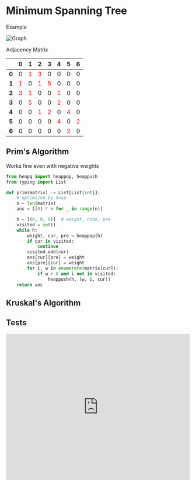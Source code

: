 # Minimum Spanning Tree

Example

![Graph](@assets/img/algorithms/graph/weighted-graph.png)

Adjacency Matrix

|                                         |                0                 |                1                 |                2                 |                3                 |                4                 |                5                 |                6                 |
| :-------------------------------------: | :------------------------------: | :------------------------------: | :------------------------------: | :------------------------------: | :------------------------------: | :------------------------------: | :------------------------------: |
| <span style="font-weight:bold">0</span> |                0                 | <span style="color:red">1</span> | <span style="color:red">3</span> |                0                 |                0                 |                0                 |                0                 |
| <span style="font-weight:bold">1</span> | <span style="color:red">1</span> |                0                 | <span style="color:red">1</span> | <span style="color:red">5</span> |                0                 |                0                 |                0                 |
| <span style="font-weight:bold">2</span> | <span style="color:red">3</span> | <span style="color:red">1</span> |                0                 |                0                 | <span style="color:red">1</span> |                0                 |                0                 |
| <span style="font-weight:bold">3</span> |                0                 | <span style="color:red">5</span> |                0                 |                0                 | <span style="color:red">2</span> |                0                 |                0                 |
| <span style="font-weight:bold">4</span> |                0                 |                0                 | <span style="color:red">1</span> | <span style="color:red">2</span> |                0                 | <span style="color:red">4</span> |                0                 |
| <span style="font-weight:bold">5</span> |                0                 |                0                 |                0                 |                0                 | <span style="color:red">4</span> |                0                 | <span style="color:red">2</span> |
| <span style="font-weight:bold">6</span> |                0                 |                0                 |                0                 |                0                 |                0                 | <span style="color:red">2</span> |                0                 |

## Prim's Algorithm

Works fine even with negative weights

```py
from heapq import heappop, heappush
from typing import List

def prim(matrix) -> List[List[int]]:
    # optimized by heap
    n = len(matrix)
    ans = [[0] * n for _ in range(n)]

    h = [(0, 0, 0)]  # weight, node, pre
    visited = set()
    while h:
        weight, cur, pre = heappop(h)
        if cur in visited:
            continue
        visited.add(cur)
        ans[cur][pre] = weight
        ans[pre][cur] = weight
        for i, w in enumerate(matrix[cur]):
            if w > 0 and i not in visited:
                heappush(h, (w, i, cur))
    return ans
```

[comment]: # "# todo: 加改进版heap"
[comment]: # "# todo: 加复杂度分析"

## Kruskal's Algorithm

## Tests

<iframe height="400px" width="100%" src="https://repl.it/@LucienZhang/mst?lite=true" scrolling="no" frameborder="no" allowtransparency="true" allowfullscreen="true" sandbox="allow-forms allow-pointer-lock allow-popups allow-same-origin allow-scripts allow-modals"></iframe>

